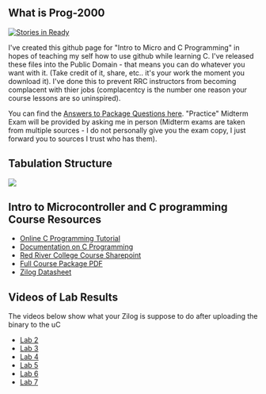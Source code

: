 What is Prog-2000
---
[![Stories in Ready](https://badge.waffle.io/glennlopez/prog-2000.png?label=ready&title=Ready)](https://waffle.io/glennlopez/prog-2000)

I've created this github page for "Intro to Micro and C Programming" in hopes of teaching my self how to use github while learning C. I've released these files into the Public Domain - that means you can do whatever you want with it. (Take credit of it, share, etc.. it's your work the moment you download it). I've done this to prevent RRC instructors from becoming complacent with thier jobs (complacentcy is the number one reason your course lessons are so uninspired).

You can find the <a href="https://github.com/glennlopez/Prog-2000/wiki">Answers to Package Questions here</a>. "Practice" Midterm Exam will be provided by asking me in person (Midterm exams are taken from multiple sources - I do not personally give you the exam copy, I just forward you to sources I trust who has them).

Tabulation Structure
---
<img src="http://i.stack.imgur.com/ji9pn.gif" />

Intro to Microcontroller and C programming Course Resources
---
<ul>
<li><a href="http://www.learn-c.org/">Online C Programming Tutorial</a></li>
<li><a href="http://www.programiz.com/c-programming/">Documentation on C Programming</a></li>
<li><a href="http://connect.rrc.ca/DEEAM/ELEEF/PROG-2000/default.aspx">Red River College Course Sharepoint</a>
<li><a href="https://www.evernote.com/shard/s4/sh/8fddf4dd-de95-44fa-878f-631e9197d602/6ce49f210a5c494d03052d8ea1c1ccc2">Full Course Package PDF</a></li>
<li><a href="https://www.evernote.com/shard/s4/sh/92c6cad3-1a53-4063-93a9-0a05540914e2/cda1e8bdac6acc616adfbadeb99ace19">Zilog Datasheet</a></li>
<!-- <li>https://www.evernote.com/shard/s4/sh/a7460129-04ed-407b-a0b2-accb499fbed6/6537fe2125bfb18b8af7443a6c86db5b</li> -->
</ul>

Videos of Lab Results
---
The videos below show what your Zilog is suppose to do after uploading the binary to the uC 
<ul>
<li><a href="#">Lab 2</a></li>
<li><a href="#">Lab 3</a></li>
<li><a href="#">Lab 4</a></li>
<li><a href="#">Lab 5</a></li>
<li><a href="#">Lab 6</a></li>
<li><a href="#">Lab 7</a></li>
</ul>
